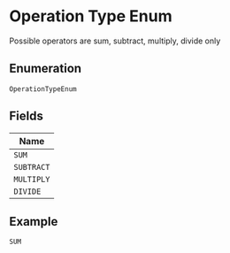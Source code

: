 
# Operation Type Enum

Possible operators are sum, subtract, multiply, divide only

## Enumeration

`OperationTypeEnum`

## Fields

| Name |
|  --- |
| `SUM` |
| `SUBTRACT` |
| `MULTIPLY` |
| `DIVIDE` |

## Example

```
SUM
```

